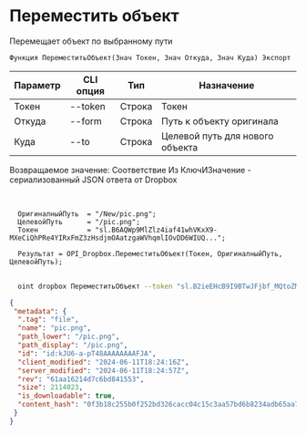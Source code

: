 ﻿---
sidebar_position: 9
---

# Переместить объект
 Перемещает объект по выбранному пути



`Функция ПереместитьОбъект(Знач Токен, Знач Откуда, Знач Куда) Экспорт`

  | Параметр | CLI опция | Тип | Назначение |
  |-|-|-|-|
  | Токен | --token | Строка | Токен |
  | Откуда | --form | Строка | Путь к объекту оригинала |
  | Куда | --to | Строка | Целевой путь для нового объекта |

  
  Возвращаемое значение:   Соответствие Из КлючИЗначение - сериализованный JSON ответа от Dropbox

<br/>




```bsl title="Пример кода"
  ОригиналныйПуть  = "/New/pic.png";
  ЦелевойПуть      = "/pic.png";
  Токен            = "sl.B6AQWp9MlZlz4iaf41whVKxX9-MXeCiQhPRe4YIRxFmZ3zHsdjmOAatzgaWVhqmlIOvDD6WIUQ...";
  
  Результат = OPI_Dropbox.ПереместитьОбъект(Токен, ОригиналныйПуть, ЦелевойПуть);
```



```sh title="Пример команды CLI"
    
  oint dropbox ПереместитьОбъект --token "sl.B2ieEHcB9I9BTwJFjbf_MQtoZMKjGYgkpBqzQkvBfuSz41Qpy5r3d7a4ax22I5ILWhd9KLbN5L..." --form %form% --to %to%

```

```json title="Результат"
{
 "metadata": {
  ".tag": "file",
  "name": "pic.png",
  "path_lower": "/pic.png",
  "path_display": "/pic.png",
  "id": "id:kJU6-a-pT48AAAAAAAAFJA",
  "client_modified": "2024-06-11T18:24:16Z",
  "server_modified": "2024-06-11T18:24:57Z",
  "rev": "61aa16214d7c6bd841553",
  "size": 2114023,
  "is_downloadable": true,
  "content_hash": "0f3b18c255b0f252bd326cacc04c15c3aa57bd6b8234adb65aa7bb2987a65492"
 }
}
```
